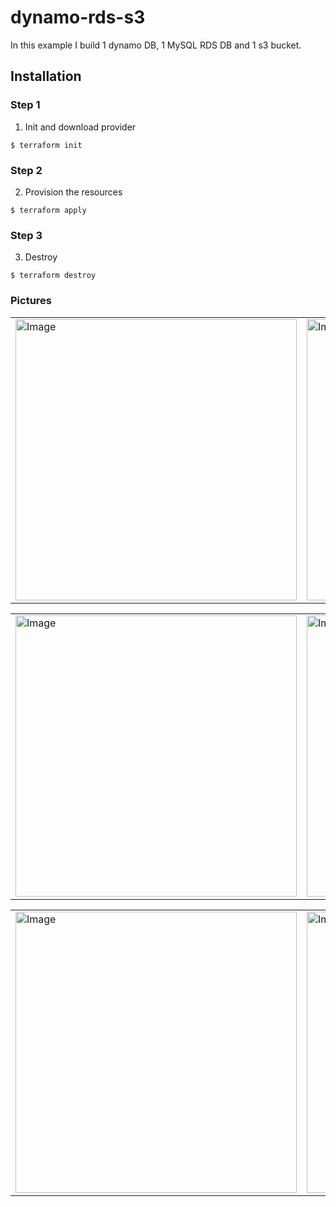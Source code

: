 # dynamo-rds-s3

In this example I build 1 dynamo DB, 1 MySQL RDS DB and 1 s3 bucket.

## Installation

### Step 1
1. Init and download provider
```
$ terraform init
```

### Step 2
2. Provision the resources
```
$ terraform apply
```

### Step 3
3. Destroy
```
$ terraform destroy
```




### Pictures
<table style="width:100%">
  <tr>
    <td>
  		<img width="450" alt="Image" src="">
	  </td>
    <td>
  	<img width="450" alt="Image" src="">
    </td>
  </tr>
</table>


<table style="width:100%">
  <tr>
    <td>
  		<img width="450" alt="Image" src="">
	  </td>
    <td>
  	<img width="450" alt="Image" src="">
    </td>
  </tr>
</table>

<table style="width:100%">
  <tr>
    <td>
  	<img width="450" alt="Image" src="">
    </td>
    <td>
  	<img width="450" alt="Image" src="">
    </td>
  </tr>
</table>








